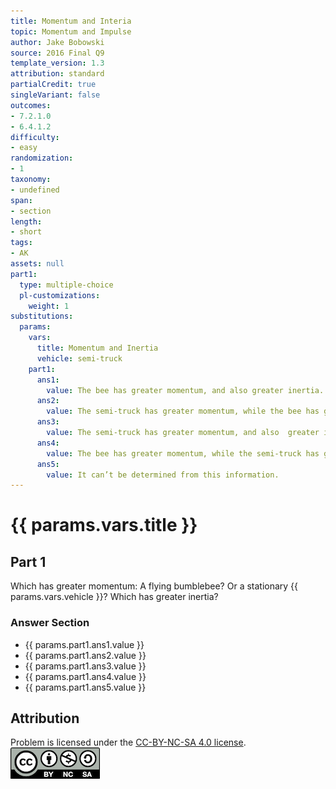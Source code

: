 ```yaml
---
title: Momentum and Interia
topic: Momentum and Impulse
author: Jake Bobowski
source: 2016 Final Q9
template_version: 1.3
attribution: standard
partialCredit: true
singleVariant: false
outcomes:
- 7.2.1.0
- 6.4.1.2
difficulty:
- easy
randomization:
- 1
taxonomy:
- undefined
span:
- section
length:
- short
tags:
- AK
assets: null
part1:
  type: multiple-choice
  pl-customizations:
    weight: 1
substitutions:
  params:
    vars:
      title: Momentum and Inertia
      vehicle: semi-truck
    part1:
      ans1:
        value: The bee has greater momentum, and also greater inertia.
      ans2:
        value: The semi-truck has greater momentum, while the bee has greater inertia.
      ans3:
        value: The semi-truck has greater momentum, and also  greater inertia.
      ans4:
        value: The bee has greater momentum, while the semi-truck has greater inertia.
      ans5:
        value: It can’t be determined from this information.
---
```

# {{ params.vars.title }}

## Part 1

Which has greater momentum: A flying bumblebee? Or a stationary {{ params.vars.vehicle }}? Which has greater inertia?

### Answer Section

- {{ params.part1.ans1.value }}
- {{ params.part1.ans2.value }}
- {{ params.part1.ans3.value }}
- {{ params.part1.ans4.value }}
- {{ params.part1.ans5.value }}

## Attribution

Problem is licensed under the [CC-BY-NC-SA 4.0 license](https://creativecommons.org/licenses/by-nc-sa/4.0/).<br> ![The Creative Commons 4.0 license requiring attribution-BY, non-commercial-NC, and share-alike-SA license.](https://raw.githubusercontent.com/firasm/bits/master/by-nc-sa.png)